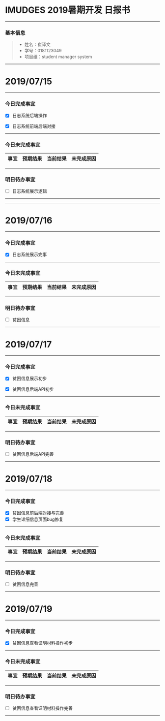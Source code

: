 # IMUDGES 2019暑期开发 日报书
-------


### 基本信息
> * 姓名：崔译文
> * 学号：0181123049
> * 项目组：student manager system

-------


# 2019/07/15

-------

### 今日完成事宜
- [x]  日志系统后端操作
- [x]  日志系统前端后端对接


-----
### 今日未完成事宜


| 事宜     |预期结果| 当前结果  | 未完成原因   | 
| --------   | -----:  | -----:  | :----:  |


------
### 明日待办事宜
- [ ] 日志系统展示逻辑
-------

-------


# 2019/07/16

-------

### 今日完成事宜
- [x]  日志系统展示完事


-----
### 今日未完成事宜


| 事宜     |预期结果| 当前结果  | 未完成原因   | 
| --------   | -----:  | -----:  | :----:  |


------
### 明日待办事宜
- [ ] 贫困信息
-------

# 2019/07/17

-------

### 今日完成事宜
- [x]  贫困信息展示初步
- [x]  贫困信息后端API初步



-----
### 今日未完成事宜


| 事宜     |预期结果| 当前结果  | 未完成原因   | 
| --------   | -----:  | -----:  | :----:  |


------
### 明日待办事宜
- [ ] 贫困信息后端API完善
-------


# 2019/07/18

-------

### 今日完成事宜
- [x]  贫困信息前后端对接与完善
- [x]  学生详细信息页面bug修复

-----
### 今日未完成事宜


| 事宜     |预期结果| 当前结果  | 未完成原因   | 
| --------   | -----:  | -----:  | :----:  |


------
### 明日待办事宜
- [ ] 贫困信息完善
-------

# 2019/07/19

-------

### 今日完成事宜
- [x]  贫困信息查看证明材料操作初步
-----
### 今日未完成事宜


| 事宜     |预期结果| 当前结果  | 未完成原因   | 
| --------   | -----:  | -----:  | :----:  |


------
### 明日待办事宜
- [ ] 贫困信息查看证明材料操作完善
-------
